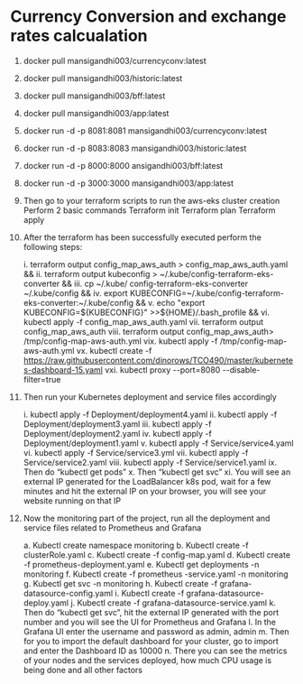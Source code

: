 # Currency Conversion and exchange rates calcualation

1. docker pull mansigandhi003/currencyconv:latest
2. docker pull mansigandhi003/historic:latest
3. docker pull mansigandhi003/bff:latest
4. docker pull mansigandhi003/app:latest
5. docker run -d -p 8081:8081 mansigandhi003/currencyconv:latest
6. docker run -d -p 8083:8083 mansigandhi003/historic:latest
7. docker run -d -p 8000:8000 ansigandhi003/bff:latest
8. docker run -d -p 3000:3000 mansigandhi003/app:latest
9. Then go to your terraform scripts to run the aws-eks cluster creation
  Perform 2 basic commands
   Terraform init
   Terraform plan
   Terraform apply
10. After the terraform has been successfully executed perform the following steps:

    i. terraform output config_map_aws_auth > config_map_aws_auth.yaml &&
    ii. terraform output kubeconfig > ~/.kube/config-terraform-eks-converter &&
    iii. cp ~/.kube/ config-terraform-eks-converter  ~/.kube/config &&
    iv. export KUBECONFIG=~/.kube/config-terraform-eks-converter:~/.kube/config &&
    v. echo "export KUBECONFIG=${KUBECONFIG}" >>${HOME}/.bash_profile &&
    vi. kubectl apply -f config_map_aws_auth.yaml
    vii. terraform output config_map_aws_auth
    viii. terraform output config_map_aws_auth> /tmp/config-map-aws-auth.yml
    vix. kubectl apply -f /tmp/config-map-aws-auth.yml
    vx. kubectl create -f https://raw.githubusercontent.com/dinorows/TCO490/master/kubernetes-dashboard-15.yaml
    vxi. kubectl proxy --port=8080 --disable-filter=true

11. Then run your Kubernetes deployment and service files accordingly

    i. kubectl apply -f Deployment/deployment4.yaml
    ii. kubectl apply -f Deployment/deployment3.yaml
    iii. kubectl apply -f Deployment/deployment2.yaml
    iv. kubectl apply -f Deployment/deployment1.yaml
    v. kubectl apply -f Service/service4.yaml
    vi. kubectl apply -f Service/service3.yml
    vii. kubectl apply -f Service/service2.yaml
    viii. kubectl apply -f Service/service1.yaml
    ix. Then do “kubectl get pods”
    x. Then “kubectl get svc”
    xi. You will see an external IP generated for the LoadBalancer k8s pod, wait for a
       few minutes and hit the external IP on your browser, you will see your website
       running on that IP

12. Now the monitoring part of the project, run all the deployment and service files related
    to Prometheus and Grafana
    
    a. Kubectl create namespace monitoring 
    b. Kubectl create -f clusterRole.yaml
    c. Kubectl create -f config-map.yaml
    d. Kubectl create -f prometheus-deployment.yaml
    e. Kubectl get deployments -n monitoring
    f. Kubectl create -f prometheus -service.yaml -n monitoring
    g. Kubectl get svc -n monitoring
    h. Kubectl create -f grafana-datasource-config.yaml 
    i. Kubectl create -f grafana-datasource-deploy.yaml
    j. Kubectl create -f grafana-datasource-service.yaml
    k. Then do “kubectl get svc”, hit the external IP generated with the port number
       and you will see the UI for Prometheus and Grafana
    l. In the Grafana UI enter the username and password as admin, admin
    m. Then for you to import the default dashboard for your cluster, go to import and
       enter the Dashboard ID as 10000
    n. There you can see the metrics of your nodes and the services deployed, how
        much CPU usage is being done and all other factors
